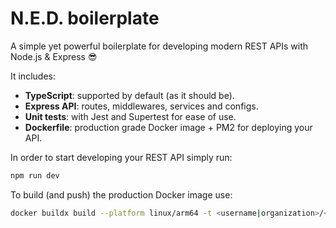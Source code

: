 # N.E.D. boilerplate

A simple yet powerful boilerplate for developing modern REST APIs with Node.js & Express 😎

It includes:

- **TypeScript**: supported by default (as it should be).
- **Express API**: routes, middlewares, services and configs.
- **Unit tests**: with Jest and Supertest for ease of use.
- **Dockerfile**: production grade Docker image + PM2 for deploying your API.

In order to start developing your REST API simply run:

```bash
npm run dev
```

To build (and push) the production Docker image use:

```bash
docker buildx build --platform linux/arm64 -t <username|organization>/<repository> --push .
```
